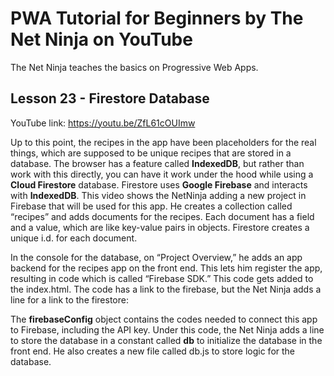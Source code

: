 # PWA Tutorial for Beginners by The Net Ninja on YouTube

The Net Ninja teaches the basics on Progressive Web Apps.

## Lesson 23 - Firestore Database

YouTube link: https://youtu.be/ZfL61cOUImw

Up to this point, the recipes in the app have been placeholders for the real things, which are supposed to be unique recipes that are stored in a database. The browser has a feature called __IndexedDB__, but rather than work with this directly, you can have it work under the hood while using a __Cloud Firestore__ database. Firestore uses __Google Firebase__ and interacts with __IndexedDB__. This video shows the NetNinja adding a new project in Firebase that will be used for this app. He creates a collection called “recipes” and adds documents for the recipes. Each document has a field and a value, which are like key-value pairs in objects. Firestore creates a unique i.d. for each document.

In the console for the database, on “Project Overview,” he adds an app backend for the recipes app on the front end. This lets him register the app, resulting in code which is called “Firebase SDK.” This code gets added to the index.html. The code has a link to the firebase, but the Net Ninja adds a line for a link to the firestore:

<script src="https://www.gstatic.com/firebasejs/6.2.0/firebase-firestore.js"></script>

The __firebaseConfig__ object contains the codes needed to connect this app to Firebase, including the API key. Under this code, the Net Ninja adds a line to store the database in a constant called __db__ to initialize the database in the front end. He also creates a new file called db.js to store logic for the database.